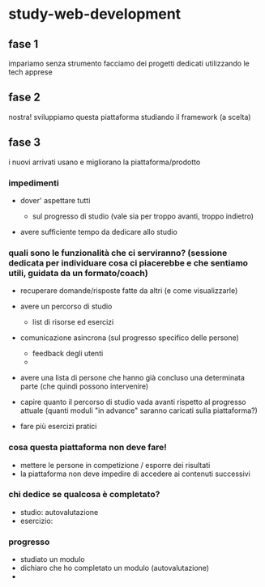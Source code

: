# study-web-development


## fase 1
impariamo senza strumento
facciamo dei progetti dedicati utilizzando le tech apprese

## fase 2 
nostra! sviluppiamo questa piattaforma studiando il framework (a scelta)

## fase 3
i nuovi arrivati usano e migliorano la piattaforma/prodotto

### impedimenti

- dover' aspettare tutti
  - sul progresso di studio (vale sia per troppo avanti, troppo indietro)

- avere sufficiente tempo da dedicare allo studio


### quali sono le funzionalità che ci serviranno? (sessione dedicata per individuare cosa ci piacerebbe e che sentiamo utili, guidata da un formato/coach)

- recuperare domande/risposte fatte da altri (e come visualizzarle)

- avere un percorso di studio 
  - list di risorse ed esercizi

- comunicazione asincrona (sul progresso specifico delle persone)
  - feedback degli utenti
  - 

- avere una lista di persone che hanno già concluso una determinata parte (che quindi possono intervenire)

- capire quanto il percorso di studio vada avanti rispetto al progresso attuale (quanti moduli "in advance" saranno caricati sulla piattaforma?)

- fare più esercizi pratici


### cosa questa piattaforma non deve fare!
- mettere le persone in competizione / esporre dei risultati
- la piattaforma non deve impedire di accedere ai contenuti successivi


### chi dedice se qualcosa è completato?
- studio: autovalutazione
- esercizio: 



### progresso
- studiato un modulo
- dichiaro che ho completato un modulo (autovalutazione)
- 


